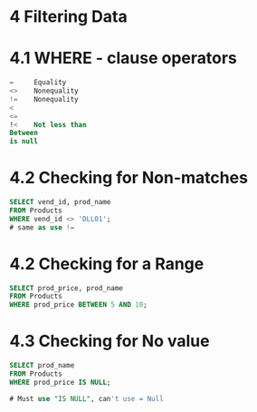 # 4 Filtering Data

# 4.1 WHERE - clause operators

```sql
=     Equality
<>    Nonequality
!=    Nonequality
<
<=
!<    Not less than
Between
is null 
```

# 4.2 Checking for Non-matches

```sql
SELECT vend_id, prod_name
FROM Products 
WHERE vend_id <> 'DLL01';
# same as use != 
```

# 4.2 Checking for a Range

```sql
SELECT prod_price, prod_name
FROM Products 
WHERE prod_price BETWEEN 5 AND 10;
```

# 4.3 Checking for No value

```sql
SELECT prod_name
FROM Products 
WHERE prod_price IS NULL;

# Must use "IS NULL", can't use = Null
```